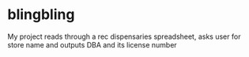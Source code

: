 # blingbling
My project reads through a rec dispensaries spreadsheet, asks user for store name and outputs DBA and its license number
